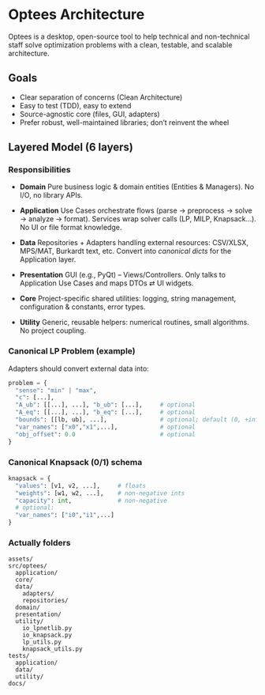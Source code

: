 # Optees Architecture

Optees is a desktop, open-source tool to help technical and non-technical staff solve optimization problems with a clean, testable, and scalable architecture.

## Goals
- Clear separation of concerns (Clean Architecture)
- Easy to test (TDD), easy to extend
- Source-agnostic core (files, GUI, adapters)
- Prefer robust, well-maintained libraries; don’t reinvent the wheel

## Layered Model (6 layers)

### Responsibilities

* **Domain**
  Pure business logic & domain entities (Entities & Managers). No I/O, no library APIs.

* **Application**
  Use Cases orchestrate flows (parse → preprocess → solve → analyze → format). Services wrap solver calls (LP, MILP, Knapsack…). No UI or file format knowledge.

* **Data**
  Repositories + Adapters handling external resources: CSV/XLSX, MPS/MAT, Burkardt text, etc. Convert into *canonical dicts* for the Application layer.

* **Presentation**
  GUI (e.g., PyQt) – Views/Controllers. Only talks to Application Use Cases and maps DTOs ⇄ UI widgets.

* **Core**
  Project-specific shared utilities: logging, string management, configuration & constants, error types.

* **Utility**
  Generic, reusable helpers: numerical routines, small algorithms. No project coupling.

### Canonical LP Problem (example)

Adapters should convert external data into:

```python
problem = {
  "sense": "min" | "max",
  "c": [...],
  "A_ub": [[...], ...], "b_ub": [...],     # optional
  "A_eq": [[...], ...], "b_eq": [...],     # optional
  "bounds": [[lb, ub], ...],               # optional; default (0, +inf)
  "var_names": ["x0","x1",...],            # optional
  "obj_offset": 0.0                        # optional
}
```

### Canonical Knapsack (0/1) schema

```python
knapsack = {
  "values": [v1, v2, ...],     # floats
  "weights": [w1, w2, ...],    # non-negative ints
  "capacity": int,             # non-negative
  # optional:
  "var_names": ["i0","i1",...]
}

```
### Actually folders

```
assets/
src/optees/
  application/
  core/
  data/
    adapters/
    repositories/
  domain/
  presentation/
  utility/
    io_lpnetlib.py
    io_knapsack.py
    lp_utils.py
    knapsack_utils.py
tests/
  application/
  data/
  utility/
docs/
```
